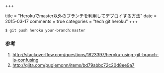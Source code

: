 +++

title = "Herokuでmaster以外のブランチを利用してデプロイする方法"
date = 2015-03-17
comments = true
categories = "tech git heroku"
+++

```
$ git push heroku your-branch:master
```

### 参考

1. http://stackoverflow.com/questions/1823397/heroku-using-git-branch-is-confusing
1. http://qiita.com/pugiemonn/items/bd79abbc72c20d8ee9a7

